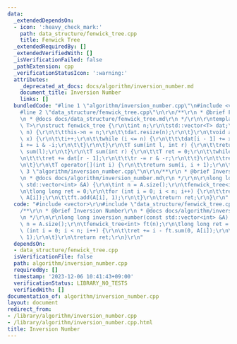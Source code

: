 ```yaml
---
data:
  _extendedDependsOn:
  - icon: ':heavy_check_mark:'
    path: data_structure/fenwick_tree.cpp
    title: Fenwick Tree
  _extendedRequiredBy: []
  _extendedVerifiedWith: []
  _isVerificationFailed: false
  _pathExtension: cpp
  _verificationStatusIcon: ':warning:'
  attributes:
    _deprecated_at_docs: docs/algorithm/inversion_number.md
    document_title: Inversion Number
    links: []
  bundledCode: "#line 1 \"algorithm/inversion_number.cpp\"\n#include <vector>\r\n\
    #line 2 \"data_structure/fenwick_tree.cpp\"\n\r\n/**\r\n * @brief Fenwick Tree\r\
    \n * @docs docs/data_structure/fenwick_tree.md\r\n */\r\n\r\ntemplate <typename\
    \ T>\r\nstruct fenwick_tree {\r\n\tint n;\r\n\tstd::vector<T> dat;\r\n\tfenwick_tree(int\
    \ n) {\r\n\t\tthis->n = n;\r\n\t\tdat.resize(n);\r\n\t}\r\n\tvoid add(int i, T\
    \ x) {\r\n\t\ti++;\r\n\t\twhile (i <= n) {\r\n\t\t\tdat[i - 1] += x;\r\n\t\t\t\
    i += i & -i;\r\n\t\t}\r\n\t}\r\n\tT sum(int l, int r) {\r\n\t\treturn sum(r) -\
    \ sum(l);\r\n\t}\r\n\tT sum(int r) {\r\n\t\tT ret = 0;\r\n\t\twhile (r > 0) {\r\
    \n\t\t\tret += dat[r - 1];\r\n\t\t\tr -= r & -r;\r\n\t\t}\r\n\t\treturn ret;\r\
    \n\t}\r\n\tT operator[](int i) {\r\n\t\treturn sum(i, i + 1);\r\n\t}\r\n};\n#line\
    \ 3 \"algorithm/inversion_number.cpp\"\n\r\n/**\r\n * @brief Inversion Number\r\
    \n * @docs docs/algorithm/inversion_number.md\r\n */\r\n\r\nlong long inversion_number(const\
    \ std::vector<int> &A) {\r\n\tint n = A.size();\r\n\tfenwick_tree<int> ft(n);\r\
    \n\tlong long ret = 0;\r\n\tfor (int i = 0; i < n; i++) {\r\n\t\tret += i - ft.sum(0,\
    \ A[i]);\r\n\t\tft.add(A[i], 1);\r\n\t}\r\n\treturn ret;\r\n}\r\n"
  code: "#include <vector>\r\n#include \"data_structure/fenwick_tree.cpp\"\r\n\r\n\
    /**\r\n * @brief Inversion Number\r\n * @docs docs/algorithm/inversion_number.md\r\
    \n */\r\n\r\nlong long inversion_number(const std::vector<int> &A) {\r\n\tint\
    \ n = A.size();\r\n\tfenwick_tree<int> ft(n);\r\n\tlong long ret = 0;\r\n\tfor\
    \ (int i = 0; i < n; i++) {\r\n\t\tret += i - ft.sum(0, A[i]);\r\n\t\tft.add(A[i],\
    \ 1);\r\n\t}\r\n\treturn ret;\r\n}\r\n"
  dependsOn:
  - data_structure/fenwick_tree.cpp
  isVerificationFile: false
  path: algorithm/inversion_number.cpp
  requiredBy: []
  timestamp: '2023-12-06 10:41:43+09:00'
  verificationStatus: LIBRARY_NO_TESTS
  verifiedWith: []
documentation_of: algorithm/inversion_number.cpp
layout: document
redirect_from:
- /library/algorithm/inversion_number.cpp
- /library/algorithm/inversion_number.cpp.html
title: Inversion Number
---
```

